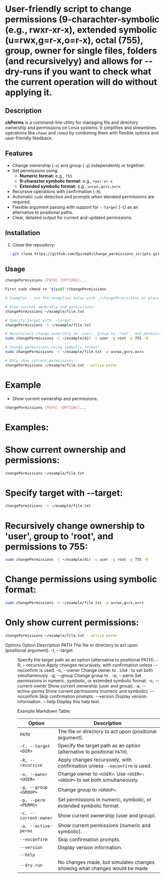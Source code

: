 # User-friendly script to change permissions (9-charachter-symbolic (e.g., rwxr-xr-x), extended symbolic (u=rwx,g=r-x,o=r-x), octal (755), group, owner for single files, folders (and recursivelyy) and allows for --dry-runs if you want to check what the current operation will do without applying it.

## Description

**chPerms** is a command-line utility for managing file and directory ownership and permissions on Linux systems. It simplifies and streamlines operations like `chown` and `chmod` by combining them with flexible options and user-friendly feedback.

## Features

- Change ownership (`-o`) and group (`-g`) independently or together.
- Set permissions using:
  - **Numeric format:** e.g., `755`
  - **9-character symbolic format:** e.g., `rwxr-xr-x`
  - **Extended symbolic format:** e.g., `u=rwx,g=rx,o=rx`
- Recursive operations with confirmation (`-R`).
- Automatic `sudo` detection and prompts when elevated permissions are required.
- Flexible argument parsing with support for `--target` (`-t`) as an alternative to positional paths.
- Clear, detailed output for current and updated permissions.

## Installation

1. Clone the repository:
   ```bash
   git clone https://github.com/Epineph/change_permissions_scripts.git
   ```

## Usage

```bash
changePermissions [PATH] [OPTIONS]...

First sudo chmod +x "$(pwd)"/changePermissions

# Examples - run the examplles below with ./changePermissions or place it so found on $PATH and simply call it be name:

# Show current ownership and permissions:
changePermissions ~/example/file.txt

# Specify target with --target:
changePermissions -t ~/example/file.txt

# Recursively change ownership to 'user', group to 'root', and permissions to 755:
sudo changePermissions -t ~/example/dir -o user -g root -p 755 -R

# Change permissions using symbolic format:
sudo changePermissions -t ~/example/file.txt -p u=rwx,g=rx,o=rx

# Only show current permissions:
changePermissions ~/example/file.txt --active-perms
```

# Example

- Show current ownership and permissions:

```bash
changePermissions [PATH] [OPTIONS]...
```
# Examples:

# Show current ownership and permissions:
```bash
changePermissions ~/example/file.txt
```
# Specify target with --target:
```bash
changePermissions -t ~/example/file.txt
```
# Recursively change ownership to 'user', group to 'root', and permissions to 755:
```bash
sudo changePermissions -t ~/example/dir -o user -g root -p 755 -R
```
# Change permissions using symbolic format:
```bash
sudo changePermissions -t ~/example/file.txt -p u=rwx,g=rx,o=rx
```
# Only show current permissions:
```bash
changePermissions ~/example/file.txt --active-perms
```
Options
Option	Description
PATH	The file or directory to act upon (positional argument).
-t, --target <DIR>	Specify the target path as an option (alternative to positional PATH).
-R, --recursive	Apply changes recursively, with confirmation unless --noconfirm is used.
-o, --owner <USER>	Change owner to <USER>. Use <USER>:<GROUP> to set both simultaneously.
-g, --group <GROUP>	Change group to <GROUP>.
-p, --perm <PERMS>	Set permissions in numeric, symbolic, or extended symbolic format.
-c, --current-owner	Show current ownership (user and group).
-a, --active-perms	Show current permissions (numeric and symbolic).
--noconfirm	Skip confirmation prompts.
--version	Display version information.
--help	Display this help text.




Example Markdown Table:

| Option              | Description                                                                 |
|---------------------|-----------------------------------------------------------------------------|
| `PATH`              | The file or directory to act upon (positional argument).                   |
| `-t, --target <DIR>`| Specify the target path as an option (alternative to positional `PATH`).    |
| `-R, --recursive`   | Apply changes recursively, with confirmation unless `--noconfirm` is used. |
| `-o, --owner <USER>`| Change owner to `<USER>`. Use `<USER>:<GROUP>` to set both simultaneously.  |
| `-g, --group <GROUP>`| Change group to `<GROUP>`.                                                |
| `-p, --perm <PERMS>`| Set permissions in numeric, symbolic, or extended symbolic format.          |
| `-c, --current-owner`| Show current ownership (user and group).                                  |
| `-a, --active-perms` | Show current permissions (numeric and symbolic).                          |
| `--noconfirm`       | Skip confirmation prompts.                                                 |
| `--version`         | Display version information.                                               |
| `--help`        
| `--dry-run`        | No changes made, but simulates changes showing what changes would be made  |






